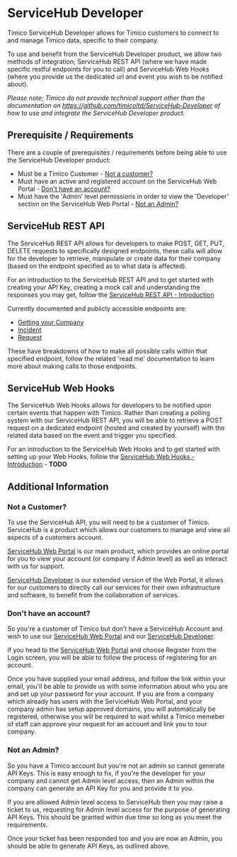 # ServiceHub Developer

Timico ServiceHub Developer allows for Timico customers to connect to and manage Timico data, specific to their company.

To use and benefit from the ServiceHub Developer product, we allow two methods of integration; ServiceHub REST API (where we have made specific restful endpoints for you to call) and ServiceHub Web Hooks (where you provide us the dedicated url and event you wish to be notified about).

*Please note; Timico do not provide technical support other than the documentation on https://github.com/timicoltd/ServiceHub-Developer of how to use and integrate the ServiceHub Developer product.*

## Prerequisite / Requirements

There are a couple of prerequisites / requirements before being able to use the ServiceHub Developer product:

* Must be a Timico Customer - [Not a customer?](#not-a-customer)
* Must have an active and registered account on the ServiceHub Web Portal - [Don't have an account?](#dont-have-an-account)
* Must have the 'Admin' level permissions in order to view the 'Developer' section on the ServiceHub Web Portal - [Not an Admin?](#not-an-admin)

## ServiceHub REST API

The ServiceHub REST API allows for developers to make POST, GET, PUT, DELETE requests to specifically designed endpoints, these calls will allow for the developer to retrieve, manipulate or create data for their company (based on the endpoint specified as to what data is affected).

For an introduction to the ServiceHub REST API and to get started with creating your API Key, creating a mock call and understanding the responses you may get, follow the [ServiceHub REST API - Introduction](https://github.com/timicoltd/ServiceHub-Developer/blob/master/ServiceHub%20REST%20API%20Introduction.md)

Currently documented and publicly accessible endpoints are:

* [Getting your Company](https://github.com/timicoltd/ServiceHub-Developer/blob/master/ServiceHub%20REST%20API%20Introduction.md#example-call-getting-your-company)
* [Incident](https://github.com/timicoltd/ServiceHub-Developer/blob/master/examples/curl/incident/README.md)
* [Request](https://github.com/timicoltd/ServiceHub-Developer/blob/master/examples/curl/request/README.md)

These have breakdowns of how to make all possible calls within that specified endpoint, follow the related 'read me' documentation to learn more about making calls to those endpoints.

## ServiceHub Web Hooks

The ServiceHub Web Hooks allows for developers to be notified upon certain events that happen with Timico. Rather than creating a polling system with our ServiceHub REST API, you will be able to retrieve a POST request on a dedicated endpoint (hosted and created by yourself) with the related data based on the event and trigger you specified.

For an introduction to the ServiceHub Web Hooks and to get started with setting up your Web Hooks, follow the [ServiceHub Web Hooks - Introduction]() - **TODO**

## Additional Information

### Not a Customer?

To use the ServiceHub API, you will need to be a customer of Timico. ServiceHub is a product which allows our customers to manage and view all aspects of a customers account. 

[ServiceHub Web Portal](https://portal.timico.com) is our main product, which provides an online portal for you to view your account (or company if Admin level) as well as interact with us for support. 

[ServiceHub Developer](https://github.com/timicoltd/ServiceHub-Developer) is our extended version of the Web Portal, it allows for our customers to directly call our services for their own infrastructure and software, to benefit from the collaboration of services.

### Don't have an account?

So you're a customer of Timico but don't have a ServiceHub Account and wish to use our [ServiceHub Web Portal](https://portal.timico.com) and our [ServiceHub Developer](https://github.com/timicoltd/ServiceHub-Developer).

If you head to the [ServiceHub Web Portal](https://portal.timico.com/login) and choose Register from the Login screen, you will be able to follow the process of registering for an account.

Once you have supplied your email address, and follow the link within your email, you'll be able to provide us with some information about who you are and set up your password for your account. If you are from a company which already has users with the ServiceHub Web Portal, and your company admin has setup approved domains, you will automatically be registered, otherwise you will be required to wait whilst a Timico memeber of staff can approve your request for an account and link you to tour company.

### Not an Admin?

So you have a Timico account but you're not an admin so cannot generate API Keys. This is easy enough to fix, if you're the developer for your company and cannot get Admin level access, then an Admin within the company can generate an API Key for you and provide it to you.

If you are allowed Admin level access to ServiceHub then you may raise a ticket to us, requesting for Admin level access for the purpose of generating API Keys. This should be granted within due time so long as you meet the requirements.

Once your ticket has been responded too and you are now an Admin, you should be able to generate API Keys, as outlined above.

